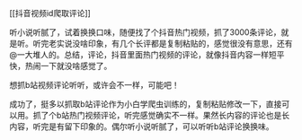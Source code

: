 [[抖音视频id爬取评论]]

听小说听腻了，试着换换口味，随便找了个抖音热门视频，抓了3000条评论，就是听。听完老实说没啥印象，有几个长评都是复制粘贴的，感觉很没有意思，还有@一大堆人的。总结，评论，抖音里面热门视频的评论，就像抖音内容一样短平快，热闹一下就没啥感觉了。

想抓b站视频评论听听，或许会不一样，可能吧！

成功了，挺多以抓取b站评论作为小白学爬虫训练的，复制粘贴修改一下，直接可以用。抓了个b站热门视频评论，听完感觉确实不一样。果然长内容的评论也是长内容，听完是有留下印象的。偶尔听小说听腻了，可以听听b站评论换换味。